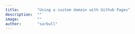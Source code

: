 ```yaml
---
title:        "Using a custom domain with Github Pages"
description:  ""
image:        ""
author:       "sarbull"
---
```

